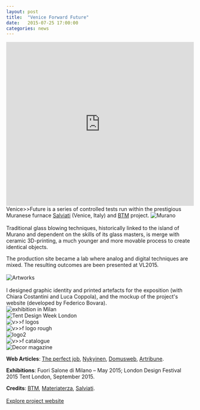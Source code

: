 ```yaml
---
layout: post
title:  "Venice Forward Future"
date:   2015-07-25 17:00:00
categories: news
---
```

<iframe src="https://player.vimeo.com/video/125023947?color=e74c3c&title=0&byline=0&portrait=0" width="100%" height="440" frameborder="0" webkitallowfullscreen mozallowfullscreen allowfullscreen></iframe>
Venice>>Future is a series of controlled tests run within the prestigious Muranese furnace <a href="http://www.salviati.com/" target="_blank">Salviati</a> (Venice, Italy) and <a href="http://www.breaking-the-mould.com/en.php" target="_blank">BTM</a> project.


<img src="http://payload399.cargocollective.com/1/10/325579/10282917/vf1.jpg" alt="Murano">
<br>
<br>
Traditional glass blowing techniques, historically linked to the island of Murano and dependent on the skills of its glass masters, is merge with ceramic 3D-printing, a much younger and more movable process to create identical objects.

The production site became a lab where analog and digital techniques are mixed. The resulting outcomes are been presented at VL2015.
<br>
<br>
<img src="http://payload399.cargocollective.com/1/10/325579/10282917/3.1_1250.jpg" alt="Artworks">
<br>
<br>
I designed graphic identity and printed artefacts for the exposition (with Chiara Costantini and Luca Coppola), and the mockup of the project's website (developed by Federico Bovara).
<br>
<img src="http://payload399.cargocollective.com/1/10/325579/10282917/3.6_960.jpg" alt="exhibition in Milan">
<br>
<img src="http://payload399.cargocollective.com/1/10/325579/10282917/vf2.jpg" alt="Tent Design Week London">
<br>
<img src="https://38.media.tumblr.com/2d3833fcded6c67dc8033d468ece77b7/tumblr_nw47i7XoFX1thir10o1_1280.gif" alt="v>>f logos">
<br>
<img src="http://payload399.cargocollective.com/1/10/325579/10282917/2.6_1600_c.jpeg" alt="v>>f logo rough">
<br>
<img src="http://payload399.cargocollective.com/1/10/325579/10282917/Scan-24_1600_c.jpeg" alt="logo2">
<br>
<img src="http://payload399.cargocollective.com/1/10/325579/10282917/manifesto.jpg" alt="v>>f catalogue">
<br>
<img src="http://payload399.cargocollective.com/1/10/325579/10282917/3.9_1600_c.jpg" alt="Decor magazine">

<b>Web Articles</b>: <a href="http://www.theperfectjob.it/le-spettacolari-creazioni-del-collettivo-atu-mescolano-il-vetro-soffiato-muranese-e-la-ceramica-stampata-in-3d/" target="_blank">The perfect job</a>, <a href="http://nykyinen.com/venice-future-a-project-by-breaking-the-
mould/" target="_blank">Nykyinen</a>, <a href="http://www.domusweb.it/content/domusweb/it/notizie/2015/04/30/subalterno1_venice_future.html" target="_blank">Domusweb</a>, <a href="http://www.artribune.com/2015/04/eppur-si-muove-le-nuove-facce-del-design-italiano/" target="_blank">Artribune</a>.
<br>

<b>Exhibitions</b>: Fuori Salone di Milano – May 2015; London Design Festival 2015 Tent London, September 2015.
<br>

<b>Credits</b>: <a href="http://www.breaking-the-mould.com/en.php" target="_blank">BTM</a>, <a href="http://materiaterza.com/" target="_blank">Materiaterza</a>, <a href= "http://www.salviati.com/" target="_blank">Salviati</a>.
<br>
<br>
<a href="http://venice-future.com/" target="_blank" class="button">Explore project website</a>
